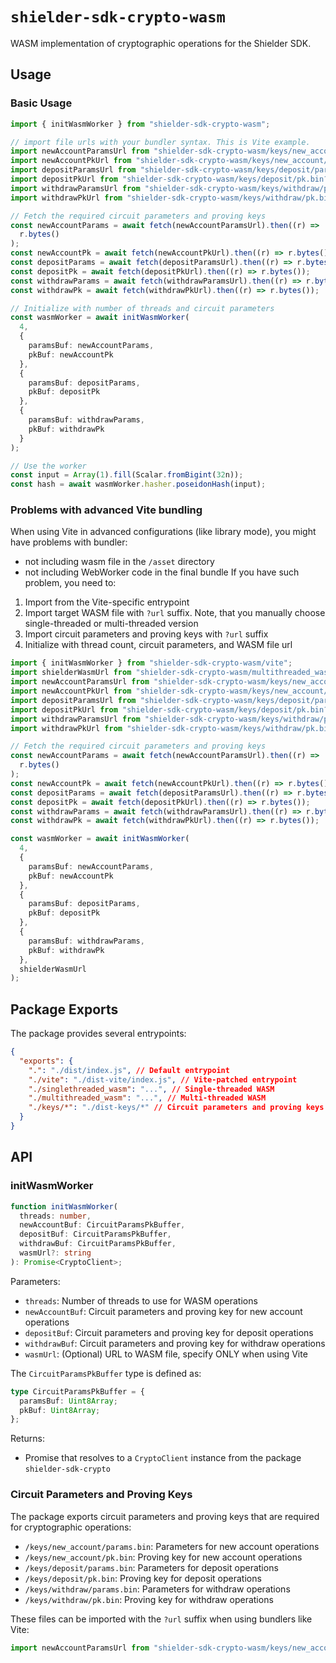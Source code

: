 # `shielder-sdk-crypto-wasm`

WASM implementation of cryptographic operations for the Shielder SDK.

## Usage

### Basic Usage

```typescript
import { initWasmWorker } from "shielder-sdk-crypto-wasm";

// import file urls with your bundler syntax. This is Vite example.
import newAccountParamsUrl from "shielder-sdk-crypto-wasm/keys/new_account/params.bin?url";
import newAccountPkUrl from "shielder-sdk-crypto-wasm/keys/new_account/pk.bin?url";
import depositParamsUrl from "shielder-sdk-crypto-wasm/keys/deposit/params.bin?url";
import depositPkUrl from "shielder-sdk-crypto-wasm/keys/deposit/pk.bin?url";
import withdrawParamsUrl from "shielder-sdk-crypto-wasm/keys/withdraw/params.bin?url";
import withdrawPkUrl from "shielder-sdk-crypto-wasm/keys/withdraw/pk.bin?url";

// Fetch the required circuit parameters and proving keys
const newAccountParams = await fetch(newAccountParamsUrl).then((r) =>
  r.bytes()
);
const newAccountPk = await fetch(newAccountPkUrl).then((r) => r.bytes());
const depositParams = await fetch(depositParamsUrl).then((r) => r.bytes());
const depositPk = await fetch(depositPkUrl).then((r) => r.bytes());
const withdrawParams = await fetch(withdrawParamsUrl).then((r) => r.bytes());
const withdrawPk = await fetch(withdrawPkUrl).then((r) => r.bytes());

// Initialize with number of threads and circuit parameters
const wasmWorker = await initWasmWorker(
  4,
  {
    paramsBuf: newAccountParams,
    pkBuf: newAccountPk
  },
  {
    paramsBuf: depositParams,
    pkBuf: depositPk
  },
  {
    paramsBuf: withdrawParams,
    pkBuf: withdrawPk
  }
);

// Use the worker
const input = Array(1).fill(Scalar.fromBigint(32n));
const hash = await wasmWorker.hasher.poseidonHash(input);
```

### Problems with advanced Vite bundling

When using Vite in advanced configurations (like library mode), you might have problems with bundler:

- not including wasm file in the `/asset` directory
- not including WebWorker code in the final bundle
  If you have such problem, you need to:

1. Import from the Vite-specific entrypoint
2. Import target WASM file with `?url` suffix. Note, that you manually choose single-threaded or multi-threaded version
3. Import circuit parameters and proving keys with `?url` suffix
4. Initialize with thread count, circuit parameters, and WASM file url

```typescript
import { initWasmWorker } from "shielder-sdk-crypto-wasm/vite";
import shielderWasmUrl from "shielder-sdk-crypto-wasm/multithreaded_wasm?url";
import newAccountParamsUrl from "shielder-sdk-crypto-wasm/keys/new_account/params.bin?url";
import newAccountPkUrl from "shielder-sdk-crypto-wasm/keys/new_account/pk.bin?url";
import depositParamsUrl from "shielder-sdk-crypto-wasm/keys/deposit/params.bin?url";
import depositPkUrl from "shielder-sdk-crypto-wasm/keys/deposit/pk.bin?url";
import withdrawParamsUrl from "shielder-sdk-crypto-wasm/keys/withdraw/params.bin?url";
import withdrawPkUrl from "shielder-sdk-crypto-wasm/keys/withdraw/pk.bin?url";

// Fetch the required circuit parameters and proving keys
const newAccountParams = await fetch(newAccountParamsUrl).then((r) =>
  r.bytes()
);
const newAccountPk = await fetch(newAccountPkUrl).then((r) => r.bytes());
const depositParams = await fetch(depositParamsUrl).then((r) => r.bytes());
const depositPk = await fetch(depositPkUrl).then((r) => r.bytes());
const withdrawParams = await fetch(withdrawParamsUrl).then((r) => r.bytes());
const withdrawPk = await fetch(withdrawPkUrl).then((r) => r.bytes());

const wasmWorker = await initWasmWorker(
  4,
  {
    paramsBuf: newAccountParams,
    pkBuf: newAccountPk
  },
  {
    paramsBuf: depositParams,
    pkBuf: depositPk
  },
  {
    paramsBuf: withdrawParams,
    pkBuf: withdrawPk
  },
  shielderWasmUrl
);
```

## Package Exports

The package provides several entrypoints:

```json
{
  "exports": {
    ".": "./dist/index.js", // Default entrypoint
    "./vite": "./dist-vite/index.js", // Vite-patched entrypoint
    "./singlethreaded_wasm": "...", // Single-threaded WASM
    "./multithreaded_wasm": "...", // Multi-threaded WASM
    "./keys/*": "./dist-keys/*" // Circuit parameters and proving keys
  }
}
```

## API

### initWasmWorker

```typescript
function initWasmWorker(
  threads: number,
  newAccountBuf: CircuitParamsPkBuffer,
  depositBuf: CircuitParamsPkBuffer,
  withdrawBuf: CircuitParamsPkBuffer,
  wasmUrl?: string
): Promise<CryptoClient>;
```

Parameters:

- `threads`: Number of threads to use for WASM operations
- `newAccountBuf`: Circuit parameters and proving key for new account operations
- `depositBuf`: Circuit parameters and proving key for deposit operations
- `withdrawBuf`: Circuit parameters and proving key for withdraw operations
- `wasmUrl`: (Optional) URL to WASM file, specify ONLY when using Vite

The `CircuitParamsPkBuffer` type is defined as:

```typescript
type CircuitParamsPkBuffer = {
  paramsBuf: Uint8Array;
  pkBuf: Uint8Array;
};
```

Returns:

- Promise that resolves to a `CryptoClient` instance from the package `shielder-sdk-crypto`

### Circuit Parameters and Proving Keys

The package exports circuit parameters and proving keys that are required for cryptographic operations:

- `/keys/new_account/params.bin`: Parameters for new account operations
- `/keys/new_account/pk.bin`: Proving key for new account operations
- `/keys/deposit/params.bin`: Parameters for deposit operations
- `/keys/deposit/pk.bin`: Proving key for deposit operations
- `/keys/withdraw/params.bin`: Parameters for withdraw operations
- `/keys/withdraw/pk.bin`: Proving key for withdraw operations

These files can be imported with the `?url` suffix when using bundlers like Vite:

```typescript
import newAccountParamsUrl from "shielder-sdk-crypto-wasm/keys/new_account/params.bin?url";
```
